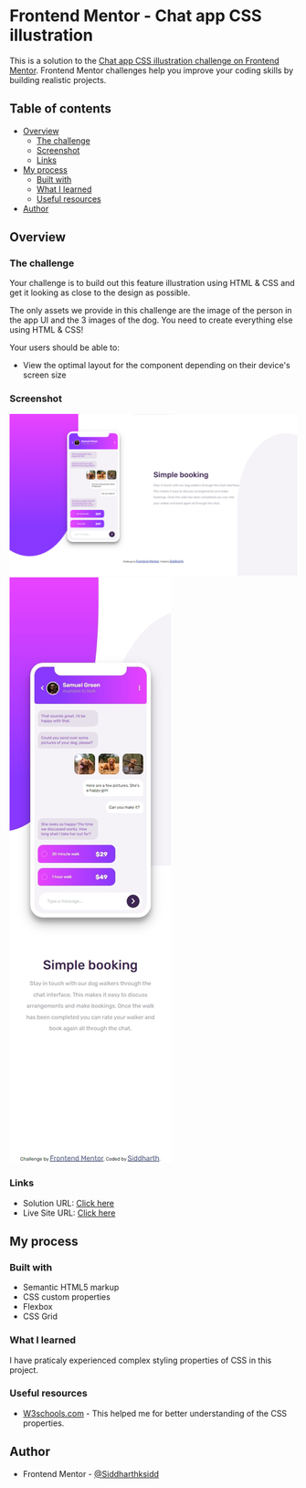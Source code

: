 # Frontend Mentor - Chat app CSS illustration

This is a solution to the [Chat app CSS illustration challenge on Frontend Mentor](https://www.frontendmentor.io/challenges/chat-app-css-illustration-O5auMkFqY). Frontend Mentor challenges help you improve your coding skills by building realistic projects.

## Table of contents

- [Overview](#overview)
  - [The challenge](#the-challenge)
  - [Screenshot](#screenshot)
  - [Links](#links)
- [My process](#my-process)
  - [Built with](#built-with)
  - [What I learned](#what-i-learned)
  - [Useful resources](#useful-resources)
- [Author](#author)

## Overview

### The challenge

Your challenge is to build out this feature illustration using HTML & CSS and get it looking as close to the design as possible.

The only assets we provide in this challenge are the image of the person in the app UI and the 3 images of the dog. You need to create everything else using HTML & CSS!

Your users should be able to:

- View the optimal layout for the component depending on their device's screen size

### Screenshot

![Desktop Screenshot](Screenshots/Desktop.png)
![Mobile Screenshot](<Screenshots/mobile screenshot.jpeg>)

### Links

- Solution URL: [Click here](https://github.com/Siddharthksidd/chat-app-css-illustration-master)
- Live Site URL: [Click here](https://siddharthksidd.github.io/chat-app-css-illustration-master/)

## My process

### Built with

- Semantic HTML5 markup
- CSS custom properties
- Flexbox
- CSS Grid

### What I learned

I have praticaly experienced complex styling properties of CSS in this project.

### Useful resources

- [W3schools.com](https://www.w3schools.com/) - This helped me for better understanding of the CSS properties.

## Author

- Frontend Mentor - [@Siddharthksidd](https://www.frontendmentor.io/profile/Siddharthksidd)
